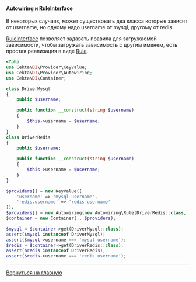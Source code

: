 #### Autowiring и RuleInterface

В некоторых случаях, может существовать два класса которые зависят от username, но одному надо username от mysql,
другому от redis.

[RuleInterface](/Provider/Autowiring/RuleInterface.php) позволяет задавать правила для загружаемой зависимости,
чтобы загружать зависимость с другим именем, есть простая реализация в виде [Rule](/Provider/Autowiring/Rule.php).

```php
<?php
use Cekta\DI\Provider\KeyValue;
use Cekta\DI\Provider\Autowiring;
use Cekta\DI\Container;

class DriverMysql
{
    public $username;

    public function __construct(string $username)
    {
        $this->username = $username;
    }
}
class DriverRedis
{
    public $username;

    public function __construct(string $username)
    {
        $this->username = $username;
    }
}

$providers[] = new KeyValue([
    'username' => 'mysql username',
    'redis.username' => 'redis username'
]);
$providers[] = new Autowiring(new Autowiring\Rule(DriverRedis::class, ['username' => 'redis.username']));
$container = new Container(...$providers);

$mysql = $container->get(DriverMysql::class);
assert($mysql instanceof DriverMysql);
assert($mysql->username === 'mysql username');
$redis = $container->get(DriverRedis::class);
assert($redis instanceof DriverRedis);
assert($redis->username === 'redis username');
```

---
[Вернуться на главную](../../readme.md)
